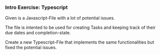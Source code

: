 ### Intro Exercise: Typescript

Given is a Javascript-File with a lot of potential issues.

The file is intented to be used for creating Tasks and keeping track of their due dates and completion-state.

Create a new Typescript-File that implements the same functionalities but fixed the potential issues.
